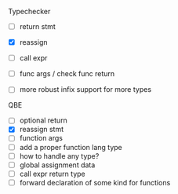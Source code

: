 Typechecker
- [ ] return stmt
- [X] reassign
- [ ] call expr
- [ ] func args / check func return
- [ ] more robust infix support for more types


QBE
- [ ] optional return
- [X] reassign stmt
- [ ] function args
- [ ] add a proper function lang type
- [ ] how to handle any type?
- [ ] global assignment data
- [ ] call expr return type
- [ ] forward declaration of some kind for functions
